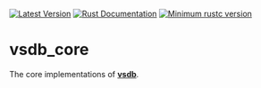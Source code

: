 [![Latest Version](https://img.shields.io/crates/v/vsdb_core.svg)](https://crates.io/crates/vsdb_core)
[![Rust Documentation](https://img.shields.io/badge/api-rustdoc-blue.svg)](https://docs.rs/vsdb_core)
[![Minimum rustc version](https://img.shields.io/badge/rustc-1.60+-lightgray.svg)](https://github.com/rust-random/rand#rust-version-requirements)

# vsdb_core

The core implementations of [**vsdb**](https://crates.io/crates/vsdb).

